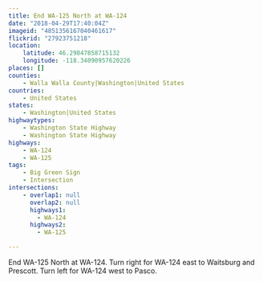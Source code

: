 ```yaml
---
title: End WA-125 North at WA-124
date: "2018-04-29T17:40:04Z"
imageid: "4851356167040461617"
flickrid: "27923751218"
location:
    latitude: 46.29847858715132
    longitude: -118.34090957620226
places: []
counties:
    - Walla Walla County|Washington|United States
countries:
    - United States
states:
    - Washington|United States
highwaytypes:
    - Washington State Highway
    - Washington State Highway
highways:
    - WA-124
    - WA-125
tags:
    - Big Green Sign
    - Intersection
intersections:
    - overlap1: null
      overlap2: null
      highways1:
        - WA-124
      highways2:
        - WA-125

---
```

End WA-125 North at WA-124.  Turn right for WA-124 east to Waitsburg and Prescott.  Turn left for WA-124 west to Pasco.